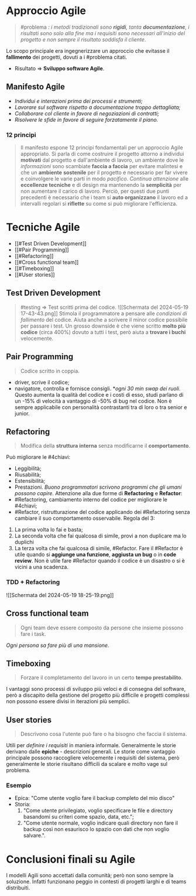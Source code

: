 # Approccio Agile
> #problema *: i metodi tradizionali sono **rigidi**, tanta **documentazione**, i risultati sono solo alla fine ma i requisiti sono necessari all'inizio del progetto e non sempre il risultato soddisfa il cliente*.

Lo scopo principale era ingegnerizzare un approccio che evitasse il **fallimento** dei progetti, dovuti a i #problema citati.
- Risultato => **Sviluppo software Agile**.
## Manifesto Agile
- *Individui e interazioni prima dei processi e strumenti;*
- *Lavorare sul software rispetto a documentazione troppo dettagliata;*
- *Collaborare col cliente in favore di negoziazioni di contratti;*
- *Risolvere le sfide in favore di seguire forzatamente il piano.*
### 12 principi
>Il manifesto espone 12 principi fondamentali per un approccio Agile appropriato.
>Si parla di come costruire il progetto attorno a individui **motivati** dal progetto e dall'ambiente di lavoro, un ambiente dove le *informazioni* sono scambiate **faccia a faccia** per evitare malintesi e che un **ambiente** **sostenile** per il progetto e necessario per far vivere e coinvolgere le varie parti in modo *pacifico*.
>*Continua attenzione* alle **eccellenze tecniche** e di design ma mantenendo la **semplicità** per non aumentare il carico di lavoro. Perciò, per questi due punti precedenti è necessario che i team si **auto organizzano** il lavoro ed a intervalli regolari si **riflette** su come si può migliorare l'efficienza.
# Tecniche Agile
- [[#Test Driven Development]]
- [[#Pair Programming]]
- [[#Refactoring]]
- [[#Cross functional team]]
- [[#Timeboxing]]
- [[#User stories]]
## Test Driven Development
> #testing => Test scritti prima del codice.
![[Schermata del 2024-05-19 17-43-43.png]]
Stimola il programmatore a pensare alle *condizioni di fallimento* del codice. Aiuta anche a scrivere il minor codice possibile per passare i test. Un grosso downside è che viene scritto **molto più codice** (circa  400%) dovuto a tutti i test, però aiuta a **trovare i buchi** velocemente.
## Pair Programming
> Codice scritto in coppia.
- driver, scrive il codice;
- navigatore, controlla e fornisce consigli.
\**ogni 30 min swap dei ruoli*.
Questo aumenta la qualità del codice e i costi di esso, studi parlano di un -15% di velocità a vantaggio di -50% di bug nel codice. Non è sempre applicabile con personalità contrastanti tra  di loro o tra senior e junior.
## Refactoring
> Modifica della **struttura interna** senza modificarne il **comportamento**.

Può migliorare le #4chiavi:
- Leggibilità;
- Riusabilità;
- Estensibilità;
- Prestazioni.
*Buono programmatori scrivono programmi che gli umani possono capire.*
Attenzione alla due forme di **Refactoring** e **Refactor**:
- #Refactoring, cambiamento interno del codice per migliorare le #4chiavi;
- #Refactor, ristrutturazione del codice applicando dei #Refactoring senza cambiare il suo comportamento osservabile.
Regola del 3:
1. La prima volta lo fai e basta;
2. La seconda volta che fai qualcosa di simile, provi a non duplicare ma lo duplichi
3. La terza volta che fai qualcosa di simile, #Refactor.
Fare il #Refactor è utile quando si **aggiunge una funzione**, **aggiusta un bug** o in **code review**. Non è utile fare #Refactor quando il codice è un disastro o si è vicini a una scadenza.
### TDD + Refactoring
![[Schermata del 2024-05-19 18-25-19.png]]

## Cross functional team
> Ogni team deve essere composto da persone che insieme possono fare i task.

*Ogni persona sa fare più di una mansione.*
## Timeboxing
> Forzare il completamento del lavoro in un certo **tempo prestabilito**.

I vantaggi sono processi di sviluppo più veloci e di consegna del software, però a discapito della gestione del progetto più difficile e progetti complessi non possono essere divisi in iterazioni più semplici.
## User stories
> Descrivono cosa l'utente può fare o ha bisogno che faccia il sistema.

Utili per *definire i requisiti* in maniera informale. Generalmente le storie derivano dalle **epiche** - descrizioni generali.
Le storie come vantaggio principale possono raccogliere velocemente i requisiti del sistema, però generalmente le storie risultano difficili da scalare e molto vage sul problema.
### Esempio
- Epica: "Come utente voglio fare il backup completo del mio disco"
- Storia:
	1. "Come utente privilegiato, voglio specificare le file e directory basandomi su criteri come spazio, data, etc.";
	2. "Come utente normale, voglio indicare quali directory non fare il backup così non esaurisco lo spazio con dati che non voglio salvare.".
# Conclusioni finali su Agile
I modelli Agili sono accettati dalla comunità; però non sono sempre la soluzione. Infatti funzionano peggio in contesti di progetti larghi e di teams distribuiti.
